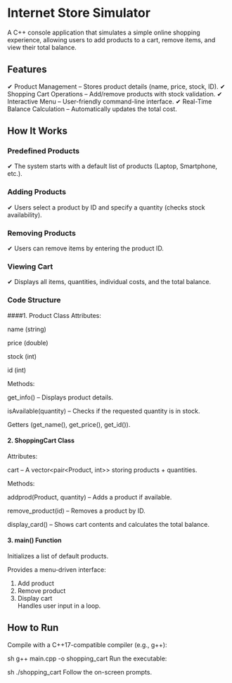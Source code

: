 # Internet Store Simulator

A C++ console application that simulates a simple online shopping experience, allowing users to add products to a cart, remove items, and view their total balance.

## Features
✔ Product Management – Stores product details (name, price, stock, ID).
✔ Shopping Cart Operations – Add/remove products with stock validation.
✔ Interactive Menu – User-friendly command-line interface.
✔ Real-Time Balance Calculation – Automatically updates the total cost.

## How It Works

### Predefined Products

✔ The system starts with a default list of products (Laptop, Smartphone, etc.).

### Adding Products

✔ Users select a product by ID and specify a quantity (checks stock availability).

### Removing Products

✔ Users can remove items by entering the product ID.

### Viewing Cart

✔ Displays all items, quantities, individual costs, and the total balance.

### Code Structure

####1. Product Class
 Attributes:

name (string)

price (double)

stock (int)

id (int)

 Methods:

get_info() – Displays product details.

isAvailable(quantity) – Checks if the requested quantity is in stock.

Getters (get_name(), get_price(), get_id()).

#### 2. ShoppingCart Class
Attributes:

cart – A vector<pair<Product, int>> storing products + quantities.

Methods:

addprod(Product, quantity) – Adds a product if available.

remove_product(id) – Removes a product by ID.

display_card() – Shows cart contents and calculates the total balance.

#### 3. main() Function
Initializes a list of default products.

Provides a menu-driven interface:

1. Add product  
2. Remove product  
3. Display cart  
Handles user input in a loop.

## How to Run
Compile with a C++17-compatible compiler (e.g., g++):

sh
g++ main.cpp -o shopping_cart
Run the executable:

sh
./shopping_cart
Follow the on-screen prompts.

